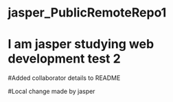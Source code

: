 # jasper_PublicRemoteRepo1

# I am jasper studying web development test 2

#Added collaborator details to README

#Local change made by jasper
